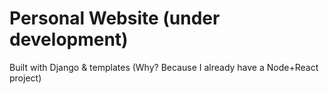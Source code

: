 # Personal Website (under development)

Built with Django & templates (Why? Because I already have a Node+React project)

